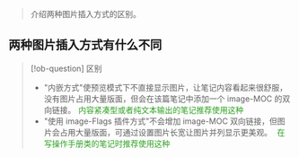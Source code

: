 >介绍两种图片插入方式的区别。
## 两种图片插入方式有什么不同
> [!ob-question] 区别
> - "内嵌方式"使预览模式下不直接显示图片，让笔记内容看起来很舒服，没有图片占用大量版面，但会在该篇笔记中添加一个 image-MOC 的双向链接。<font style="color: rgb(46, 161, 33);padding: 5px 5px">内容紧凑型或者纯文本输出的笔记推荐使用这种</font>
> - "使用 image-Flags 插件方式"不会增加 image-MOC 双向链接，但图片会占用大量版面，可通过设置图片长宽让图片并列显示更美观。 <font style="color: rgb(46, 161, 33);padding: 5px 5px">在写操作手册类的笔记时推荐使用这种</font>


